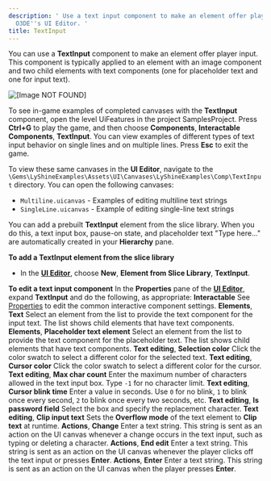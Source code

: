 ```yaml
---
description: ' Use a text input component to make an element offer player input in
  O3DE''s UI Editor. '
title: TextInput
---
```


You can use a **TextInput** component to make an element offer player input. This component is typically applied to an element with an image component and two child elements with text components (one for placeholder text and one for input text).

![\[Image NOT FOUND\]](/images/user-guide/game_ui_editor/ui-editor-components-textinput.png)

To see in-game examples of completed canvases with the **TextInput** component, open the level UiFeatures in the project SamplesProject. Press **Ctrl+G** to play the game, and then choose **Components**, **Interactable Components**, **TextInput**. You can view examples of different types of text input behavior on single lines and on multiple lines. Press **Esc** to exit the game.

To view these same canvases in the **UI Editor**, navigate to the `\Gems\LyShineExamples\Assets\UI\Canvases\LyShineExamples\Comp\TextInput` directory. You can open the following canvases:
+ `Multiline.uicanvas` - Examples of editing multiline text strings
+ `SingleLine.uicanvas` - Example of editing single-line text strings

You can add a prebuilt **TextInput** element from the slice library. When you do this, a text input box, pause-on state, and placeholder text "Type here..." are automatically created in your **Hierarchy** pane.

**To add a TextInput element from the slice library**
+ In the [**UI Editor**](/docs/user-guide/interactivity/user-interface/editor/working), choose **New**, **Element from Slice Library**, **TextInput**.

**To edit a text input component**
In the **Properties** pane of the [**UI Editor**](/docs/user-guide/interactivity/user-interface/editor/working), expand **TextInput** and do the following, as appropriate:
**Interactable**
See [Properties](/docs/user-guide/interactivity/user-interface/editor/components/components-interactive-properties) to edit the common interactive component settings.
**Elements**, **Text**
Select an element from the list to provide the text component for the input text. The list shows child elements that have text components.
**Elements**, **Placeholder text element**
Select an element from the list to provide the text component for the placeholder text. The list shows child elements that have text components.
**Text editing**, **Selection color**
Click the color swatch to select a different color for the selected text.
**Text editing**, **Cursor color**
Click the color swatch to select a different color for the cursor.
**Text editing**, **Max char count**
Enter the maximum number of characters allowed in the text input box. Type `-1` for no character limit.
**Text editing**, **Cursor blink time**
Enter a value in seconds. Use `0` for no blink, `1` to blink once every second, `2` to blink once every two seconds, etc.
**Text editing**, **Is password field**
Select the box and specify the replacement character.
**Text editing**, **Clip input text**
Sets the **Overflow mode** of the text element to **Clip text** at runtime.
**Actions**, **Change**
Enter a text string. This string is sent as an action on the UI canvas whenever a change occurs in the text input, such as typing or deleting a character.
**Actions**, **End edit**
Enter a text string. This string is sent as an action on the UI canvas whenever the player clicks off the text input or presses **Enter**.
**Actions**, **Enter**
Enter a text string. This string is sent as an action on the UI canvas when the player presses **Enter**.
